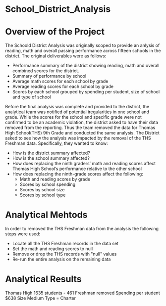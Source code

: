 # School_District_Analysis

# Overview of the Project 
The Schoold District Analysis was originally scoped to provide an anlysis of reading, math and overall passing performance across fifteen schools in the district.  The original deliverables were as follows:
- Performance summary of the district showing reading, math and overall combined scores for the district.
- Summary of performance by school
- Average math scores for each school by grade
- Average reading scores for each school by grade
- Scores by each school grouped by spending per student, size of school and type of school

Before the final analysis was complete and provided to the district, the analytical team was notified of potential iregularities in one school and grade.  While the scores for the school and specific grade were not confirmed to be an academic violation, the district asked to have their data removed from the reporting.  Thus the team removed the data for Thomas High School(THS) 9th Grade and conducted the same analysis.
The District asked to see how the analysis was impacted by the removal of the THS Freshman data.  Specifically, they wanted to know:
- How is the district summary affected?
- How is the school summary affected?
- How does replacing the ninth graders’ math and reading scores affect Thomas High School’s performance relative to the other school
- How does replacing the ninth-grade scores affect the following:
    - Math and reading scores by grade
    - Scores by school spending
    - Scores by school size
    - Scores by school type
# Analytical Mehtods
In order to removed the THS Freshman data from the analysis the following steps were used:
- Locate all the THS Freshman records in the data set
- Set the math and reading scores to null
- Remove or drop the THS records with "null" values
- Re-run the entire analysis on the remaining data
#  Analytical Results


Thomas High 1635 students - 461 Freshman removed
Spending per student $638
Size Medium
Type = Charter

